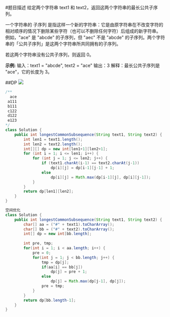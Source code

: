 #题目描述
给定两个字符串 text1 和 text2，返回这两个字符串的最长公共子序列。

一个字符串的 子序列 是指这样一个新的字符串：它是由原字符串在不改变字符的相对顺序的情况下删除某些字符（也可以不删除任何字符）后组成的新字符串。
例如，"ace" 是 "abcde" 的子序列，但 "aec" 不是 "abcde" 的子序列。两个字符串的「公共子序列」是这两个字符串所共同拥有的子序列。

若这两个字符串没有公共子序列，则返回 0。

**示例:**
输入：text1 = "abcde", text2 = "ace" 
输出：3
解释：最长公共子序列是 "ace"，它的长度为 3。

##DP
![](../pic/Longest_Common_Subsequence.png)
```java
/**
  ace
 a111
 b111
 c122
 d122
 e123
*/
class Solution {
    public int longestCommonSubsequence(String text1, String text2) {
        int len1 = text1.length();
        int len2 = text2.length();
        int[][] dp = new int[len1+1][len2+1];
        for (int i = 1; i <= len1; i++) {
            for (int j = 1; j <= len2; j++) {
                if (text1.charAt(i-1) == text2.charAt(j-1))
                    dp[i][j] = dp[i-1][j-1] + 1;
                else
                    dp[i][j] = Math.max(dp[i-1][j], dp[i][j-1]);
            }
        }
        return dp[len1][len2];
    }
}
```
```java
空间优化
class Solution {
    public int longestCommonSubsequence(String text1, String text2) {
        char[] aa = ("#" + text1).toCharArray();
        char[] bb = ("#" + text2).toCharArray();
        int[] dp = new int[bb.length];
        
        int pre, tmp;
        for(int i = 1; i < aa.length; i++) {
            pre = 0;
            for(int j = 1; j < bb.length; j++) {
                tmp = dp[j];
                if(aa[i] == bb[j])
                    dp[j] = pre + 1;
                else
                    dp[j] = Math.max(dp[j-1], dp[j]);
                pre = tmp;
            }
        }
        return dp[bb.length-1];
    }
}
```
